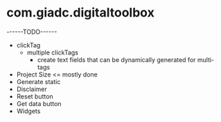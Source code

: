 # com.giadc.digitaltoolbox

------TODO------
+ clickTag
  - multiple clickTags
    + create text fields that can be dynamically generated for multi-tags
+ Project Size <= mostly done
+ Generate static
+ Disclaimer
+ Reset button
+ Get data button
+ Widgets
